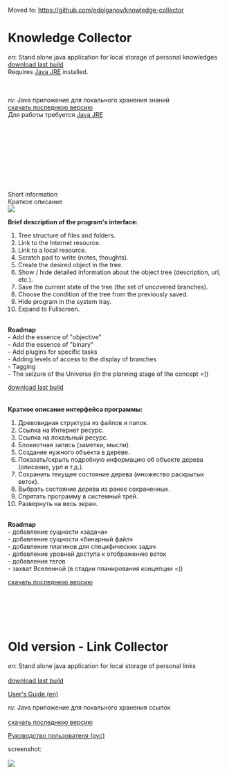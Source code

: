 Moved to: https://github.com/edolganov/knowledge-collector


# Knowledge Collector #
_en_: Stand alone java application for local storage of personal knowledges<br>
<a href='http://code.google.com/p/link-collector/downloads/list?q=label:Featured'>download last build</a><br>
Requires <a href='http://java.sun.com/javase/downloads/index.jsp'>Java JRE</a> installed.<br>

<br><br>
<i>ru</i>: Java приложение для локального хранения знаний<br>
<a href='http://code.google.com/p/link-collector/downloads/list?q=label:Featured'>скачать последнюю версию</a><br>
Для работы требуется <a href='http://java.sun.com/javase/downloads/index.jsp'>Java JRE</a><br>

<br>
<br>
<br>
<br>
<br>
<br>
<br>
<br>
<br>
Short information<br>
Краткое описание<br>
<img src='http://farm3.static.flickr.com/2768/4393275986_f5dd6ce882_o.png' />



<b>Brief description of the program's interface:</b><br>
1. Tree structure of files and folders. <br>
2. Link to the Internet resource. <br>
3. Link to a local resource. <br>
4. Scratch pad to write (notes, thoughts). <br>
5. Create the desired object in the tree. <br>
6. Show / hide detailed information about the object tree (description, url, etc.). <br>
7. Save the current state of the tree (the set of uncovered branches). <br>
8. Choose the condition of the tree from the previously saved. <br>
9. Hide program in the system tray. <br>
10. Expand to Fullscreen. <br>

<br>
<b>Roadmap</b><br>
- Add the essence of "objective" <br>
- Add the essence of "binary" <br>
- Add plugins for specific tasks <br>
- Adding levels of access to the display of branches <br>
- Tagging <br>
- The seizure of the Universe (in the planning stage of the concept =))<br>

<a href='http://code.google.com/p/link-collector/downloads/list?q=label:Featured'>download last build</a><br>
<br>
<br>
<b>Краткое описание интерфейса программы:</b><br>
1. Древовидная структура из файлов и папок.<br>
2. Ссылка на Интернет ресурс.<br>
3. Ссылка на локальный ресурс.<br>
4. Блокнотная запись (заметки, мысли).<br>
5. Создание нужного объекта в дереве.<br>
6. Показать/скрыть подробную информацию об объекте дерева (описание, урл и т.д.).<br>
7. Сохранить текущее состояние дерева (множество раскрытых веток).<br>
8. Выбрать состояние дерева из ранее сохраненных.<br>
9. Спрятать программу в системный трей.<br>
10. Развернуть на весь экран.<br>
<br>
<b>Roadmap</b><br>
- добавление сущности «задача»<br>
- добавление сущности «бинарный файл»<br>
- добавление плагинов для специфических задач<br>
- добавление уровней доступа к отображению веток<br>
- добавление тегов<br>
- захват Вселенной (в стадии планирования концепции =))<br>

<a href='http://code.google.com/p/link-collector/downloads/list?q=label:Featured'>скачать последнюю версию</a><br>
<br>
<br>
<br>
<br>
<br>
<h1>Old version - Link Collector</h1>

<i>en</i>: Stand alone java application for local storage of personal links<br>
<br>
<a href='http://link-collector.googlecode.com/files/linkCollector.zip'>download last build</a>

<a href="http://link-collector.googlecode.com/files/User's%20Guide%20(en).doc">User's Guide (en)</a>


<i>ru</i>: Java приложение для локального хранения ссылок<br>
<br>
<a href='http://link-collector.googlecode.com/files/linkCollector.zip'>скачать последнюю версию</a>

<a href="http://link-collector.googlecode.com/files/User's%20Guide%20(rus).doc">Руководство пользователя (рус)</a>



screenshot:<br>
<br>
<img src='http://farm4.static.flickr.com/3528/3781971288_96d0029b8d_o.png' />